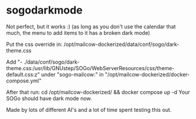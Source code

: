 # sogodarkmode

Not perfect, but it works :) (as long as you don't use the calendar that much, the menu to add items to it has a broken dark mode)

Put the css override in: /opt/mailcow-dockerized/data/conf/sogo/dark-theme.css

Add "- ./data/conf/sogo/dark-theme.css:/usr/lib/GNUstep/SOGo/WebServerResources/css/theme-default.css:z" under "sogo-mailcow:" in "/opt/mailcow-dockerized/docker-compose.yml"

After that run: cd /opt/mailcow-dockerized/ && docker compose up -d
Your SOGo should have dark mode now.

Made by lots of different AI's and a lot of time spent testing this out.
